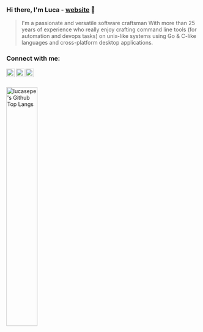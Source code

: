 ### Hi there, I'm Luca - [website] 👋

> I'm a passionate and versatile software craftsman With more than 25 years of experience who really enjoy crafting command line tools (for automation and devops tasks) on unix-like systems using Go & C-like languages and cross-platform desktop applications.


### Connect with me:

[<img align="left" alt="Website" width="22px" src="https://cdn.jsdelivr.net/npm/open-iconic@1.1.1/svg/globe.svg" />][website]
[<img align="left" alt="Twitter" width="22px" src="https://cdn.jsdelivr.net/npm/simple-icons@v3/icons/twitter.svg" />][twitter]
[<img align="left" alt="LinkedIn" width="22px" src="https://cdn.jsdelivr.net/npm/simple-icons@v3/icons/linkedin.svg" />][linkedin]

[website]: https://lucasepe.it
[linkedin]: https://www.linkedin.com/in/lucasepe/
[twitter]: https://twitter.com/lucasepe

<br/><br/>

<img align="left" alt="lucasepe's Github Top Langs" width="40%" src="https://github-readme-stats.vercel.app/api/top-langs/?username=lucasepe&layout=compact" />


<!--img align="left" alt="lucasepe's Github Stats" src="https://github-readme-stats.vercel.app/api?username=lucasepe&show_icons=true&hide_border=true&hide=contribs,prs" --/>




